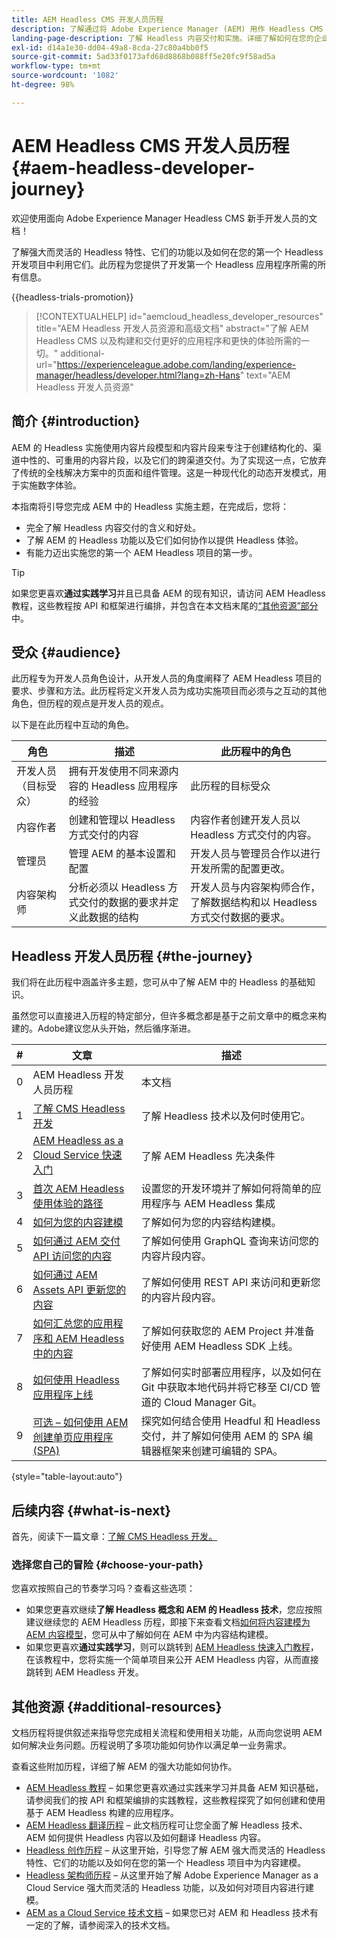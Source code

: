 ```yaml
---
title: AEM Headless CMS 开发人员历程
description: 了解通过将 Adobe Experience Manager (AEM) 用作 Headless CMS 进行的 Headless 开发。了解如何使用内容模型、内容片段和 GraphQL API 等功能来增强 Headless 内容交付。
landing-page-description: 了解 Headless 内容交付和实施。详细了解如何在您的企业内制定策略。
exl-id: d14a1e30-dd04-49a8-8cda-27c80a4bb0f5
source-git-commit: 5ad33f0173afd68d8868b088ff5e20fc9f58ad5a
workflow-type: tm+mt
source-wordcount: '1082'
ht-degree: 98%

---
```


# AEM Headless CMS 开发人员历程 {#aem-headless-developer-journey}

欢迎使用面向 Adobe Experience Manager Headless CMS 新手开发人员的文档！

了解强大而灵活的 Headless 特性、它们的功能以及如何在您的第一个 Headless 开发项目中利用它们。此历程为您提供了开发第一个 Headless 应用程序所需的所有信息。

{{headless-trials-promotion}}

>[!CONTEXTUALHELP]
>id="aemcloud_headless_developer_resources"
>title="AEM Headless 开发人员资源和高级文档"
>abstract="了解 AEM Headless CMS 以及构建和交付更好的应用程序和更快的体验所需的一切。"
>additional-url="https://experienceleague.adobe.com/landing/experience-manager/headless/developer.html?lang=zh-Hans" text="AEM Headless 开发人员资源"

## 简介 {#introduction}

AEM 的 Headless 实施使用内容片段模型和内容片段来专注于创建结构化的、渠道中性的、可重用的内容片段，以及它们的跨渠道交付。为了实现这一点，它放弃了传统的全栈解决方案中的页面和组件管理。这是一种现代化的动态开发模式，用于实施数字体验。

本指南将引导您完成 AEM 中的 Headless 实施主题，在完成后，您将：

* 完全了解 Headless 内容交付的含义和好处。
* 了解 AEM 的 Headless 功能以及它们如何协作以提供 Headless 体验。
* 有能力迈出实施您的第一个 AEM Headless 项目的第一步。

>[!TIP]
>
> 如果您更喜欢&#x200B;**通过实践学习**&#x200B;并且已具备 AEM 的现有知识，请访问 AEM Headless 教程，这些教程按 API 和框架进行编排，并包含在本文档末尾的[“其他资源”部分](#additional-resources)中。

## 受众 {#audience}

此历程专为开发人员角色设计，从开发人员的角度阐释了 AEM Headless 项目的要求、步骤和方法。此历程将定义开发人员为成功实施项目而必须与之互动的其他角色，但历程的观点是开发人员的观点。

以下是在此历程中互动的角色。

| 角色 | 描述 | 此历程中的角色 |
|---|---|---|
| 开发人员（目标受众） | 拥有开发使用不同来源内容的 Headless 应用程序的经验 | 此历程的目标受众 |
| 内容作者 | 创建和管理以 Headless 方式交付的内容 | 内容作者创建开发人员以 Headless 方式交付的内容。 |
| 管理员 | 管理 AEM 的基本设置和配置 | 开发人员与管理员合作以进行开发所需的配置更改。 |
| 内容架构师 | 分析必须以 Headless 方式交付的数据的要求并定义此数据的结构 | 开发人员与内容架构师合作，了解数据结构和以 Headless 方式交付数据的要求。 |

## Headless 开发人员历程 {#the-journey}

我们将在此历程中涵盖许多主题，您可从中了解 AEM 中的 Headless 的基础知识。

虽然您可以直接进入历程的特定部分，但许多概念都是基于之前文章中的概念来构建的。Adobe建议您从头开始，然后循序渐进。

| # | 文章 | 描述 |
|---|---|---|
| 0 | AEM Headless 开发人员历程 | 本文档 |
| 1 | [了解 CMS Headless 开发](learn-about.md) | 了解 Headless 技术以及何时使用它。 |
| 2 | [AEM Headless as a Cloud Service 快速入门](getting-started.md) | 了解 AEM Headless 先决条件 |
| 3 | [首次 AEM Headless 使用体验的路径](path-to-first-experience.md) | 设置您的开发环境并了解如何将简单的应用程序与 AEM Headless 集成 |
| 4 | [如何为您的内容建模](model-your-content.md) | 了解如何为您的内容结构建模。 |
| 5 | [如何通过 AEM 交付 API 访问您的内容](access-your-content.md) | 了解如何使用 GraphQL 查询来访问您的内容片段内容。 |
| 6 | [如何通过 AEM Assets API 更新您的内容](update-your-content.md) | 了解如何使用 REST API 来访问和更新您的内容片段内容。 |
| 7 | [如何汇总您的应用程序和 AEM Headless 中的内容](put-it-all-together.md) | 了解如何获取您的 AEM Project 并准备好使用 AEM Headless SDK 上线。 |
| 8 | [如何使用 Headless 应用程序上线](go-live.md) | 了解如何实时部署应用程序，以及如何在 Git 中获取本地代码并将它移至 CI/CD 管道的 Cloud Manager Git。 |
| 9 | [可选 – 如何使用 AEM 创建单页应用程序 (SPA)](create-spa.md) | 探究如何结合使用 Headful 和 Headless 交付，并了解如何使用 AEM 的 SPA 编辑器框架来创建可编辑的 SPA。 |

{style="table-layout:auto"}

## 后续内容 {#what-is-next}

首先，阅读下一篇文章：[了解 CMS Headless 开发。](learn-about.md)

### 选择您自己的冒险 {#choose-your-path}

您喜欢按照自己的节奏学习吗？查看这些选项：

* 如果您更喜欢继续&#x200B;**了解 Headless 概念和 AEM 的 Headless 技术**，您应按照建议继续您的 AEM Headless 历程，即接下来查看文档[如何将内容建模为 AEM 内容模型](model-your-content.md)，您可从中了解如何在 AEM 中为内容结构建模。
* 如果您更喜欢&#x200B;**通过实践学习**，则可以跳转到 [AEM Headless 快速入门教程](https://experienceleague.adobe.com/docs/experience-manager-learn/getting-started-with-aem-headless/graphql/multi-step/overview.html?lang=zh-Hans)，在该教程中，您将实施一个简单项目来公开 AEM Headless 内容，从而直接跳转到 AEM Headless 开发。

## 其他资源 {#additional-resources}

文档历程将提供叙述来指导您完成相关流程和使用相关功能，从而向您说明 AEM 如何解决业务问题。历程说明了多项功能如何协作以满足单一业务需求。

查看这些附加历程，详细了解 AEM 的强大功能如何协作。

* [AEM Headless 教程](https://experienceleague.adobe.com/docs/experience-manager-learn/getting-started-with-aem-headless/overview.html?lang=zh-Hans) – 如果您更喜欢通过实践来学习并具备 AEM 知识基础，请参阅我们的按 API 和框架编排的实践教程，这些教程探究了如何创建和使用基于 AEM Headless 构建的应用程序。
* [AEM Headless 翻译历程](/help/journey-headless/translation/overview.md) – 此文档历程可让您全面了解 Headless 技术、AEM 如何提供 Headless 内容以及如何翻译 Headless 内容。
* [Headless 创作历程](/help/journey-headless/author/overview.md) – 从这里开始，引导您了解 AEM 强大而灵活的 Headless 特性、它们的功能以及如何在您的第一个 Headless 项目中为内容建模。
* [Headless 架构师历程](/help/journey-headless/architect/overview.md) – 从这里开始了解 Adobe Experience Manager as a Cloud Service 强大而灵活的 Headless 功能，以及如何对项目内容进行建模。
* [AEM as a Cloud Service 技术文档](https://experienceleague.adobe.com/docs/experience-manager-cloud-service.html) – 如果您已对 AEM 和 Headless 技术有一定的了解，请参阅深入的技术文档。
